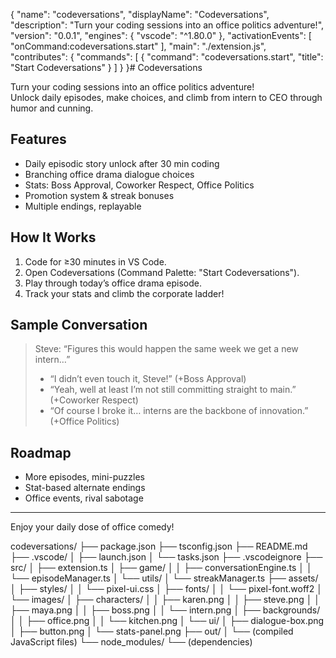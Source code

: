 {
    "name": "codeversations",
    "displayName": "Codeversations",
    "description": "Turn your coding sessions into an office politics adventure!",
    "version": "0.0.1",
    "engines": {
        "vscode": "^1.80.0"
    },
    "activationEvents": [
        "onCommand:codeversations.start"
    ],
    "main": "./extension.js",
    "contributes": {
        "commands": [
            {
                "command": "codeversations.start",
                "title": "Start Codeversations"
            }
        ]
    }
}# Codeversations

Turn your coding sessions into an office politics adventure!  
Unlock daily episodes, make choices, and climb from intern to CEO through humor and cunning.

## Features
- Daily episodic story unlock after 30 min coding
- Branching office drama dialogue choices
- Stats: Boss Approval, Coworker Respect, Office Politics
- Promotion system & streak bonuses
- Multiple endings, replayable

## How It Works
1. Code for ≥30 minutes in VS Code.
2. Open Codeversations (Command Palette: "Start Codeversations").
3. Play through today’s office drama episode.
4. Track your stats and climb the corporate ladder!

## Sample Conversation

> Steve: “Figures this would happen the same week we get a new intern…”
> - “I didn’t even touch it, Steve!” (+Boss Approval)
> - “Yeah, well at least I’m not still committing straight to main.” (+Coworker Respect)
> - “Of course I broke it… interns are the backbone of innovation.” (+Office Politics)

## Roadmap
- More episodes, mini-puzzles
- Stat-based alternate endings
- Office events, rival sabotage

---

Enjoy your daily dose of office comedy!


codeversations/
├── package.json
├── tsconfig.json
├── README.md
├── .vscode/
│   ├── launch.json
│   └── tasks.json
├── .vscodeignore
├── src/
│   ├── extension.ts
│   ├── game/
│   │   ├── conversationEngine.ts
│   │   └── episodeManager.ts
│   └── utils/
│       └── streakManager.ts
├── assets/
│   ├── styles/
│   │   └── pixel-ui.css
│   ├── fonts/
│   │   └── pixel-font.woff2
│   └── images/
│       ├── characters/
│       │   ├── karen.png
│       │   ├── steve.png
│       │   ├── maya.png
│       │   ├── boss.png
│       │   └── intern.png
│       ├── backgrounds/
│       │   ├── office.png
│       │   └── kitchen.png
│       └── ui/
│           ├── dialogue-box.png
│           ├── button.png
│           └── stats-panel.png
├── out/
│   └── (compiled JavaScript files)
└── node_modules/
    └── (dependencies)